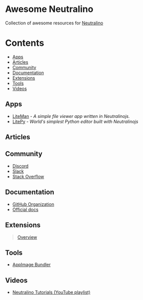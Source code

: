 # Awesome Neutralino

Collection of awesome resources for [Neutralino](https://neutralino.js.org/)

# Contents

- [Apps](#apps)
- [Articles](#articles)
- [Community](#community)
- [Documentation](#documentation)
- [Extensions](#extensions)
- [Tools](#tools)
- [Videos](#videos)

## Apps

- [LiteMan](https://github.com/codezri/liteman) - _A simple file viewer app written in Neutralinojs._
- [LitePy](https://github.com/codezri/litepy) - _World's simplest Python editor built with Neutralinojs_

## Articles

## Community

- [Discord](https://discord.gg/cybpp4guTJ)
- [Slack](https://join.slack.com/t/neutralinojs/shared_invite/zt-b7mbivj5-pKpO6U5drmeT68vKD_pc6w)
- [Stack Overflow](https://stackoverflow.com/questions/tagged/neutralinojs)

## Documentation

- [GitHub Organization](https://github.com/neutralinojs)
- [Official docs](https://neutralino.js.org/docs/)

## Extensions

> [Overview](https://neutralino.js.org/docs/how-to/extensions-overview)

## Tools

- [AppImage Bundler](https://github.com/krypt0nn/neutralino-appimage-bundler)

## Videos

- [Neutralino Tutorials (YouTube playlist)](https://www.youtube.com/playlist?list=PLvTbqpiPhQRb2xNQlwMs0uVV0IN8N-pKj)
